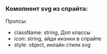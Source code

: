 ### Комопнент svg из спрайта:

Пропсы:
- className: string, Доп классы
- icon: string, айди иконки в спрайте
- style: object, инлайн стили svg
